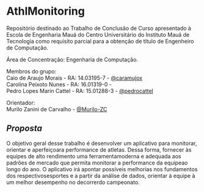 # AthlMonitoring

Repositório destinado ao Trabalho de Conclusão de Curso apresentado à Escola  de  Engenharia  Mauá  do  Centro  Universitário do Instituto Mauá de Tecnologia como requisito parcial para a obtenção de título de Engenheiro de Computação.

Área de Concentração: Engenharia de Computação.

Membros do grupo:\
Caio de Araujo Morais - RA: 14.03195-7 - [@caramujox](https://github.com/caramujox)\
Carolina Peixoto Nunes - RA: 16.01319-0 -\
Pedro Lopes Marin Cattel - RA: 15.01288-3 - [@pedrocattel](https://github.com/pedrocattel)

Orientador:\
Murilo Zanini de Carvalho - [@Murilo-ZC](https://github.com/Murilo-ZC)
## *Proposta*

O objetivo geral desse trabalho é desenvolver um aplicativo para monitorar, orientar e aperfeiçoara performance de atletas. Dessa forma, fornecer às equipes de alto rendimento uma ferramentamoderna e adequada aos padrões de mercado que permita monitorar a performance da equipeao longo do ano. O aplicativo irá apontar possíveis melhorias nos fundamentos dos respectivosesportes e a partir da análise de dados, orientar à equipe à um melhor desempenho no decorrerdo campeonato.

